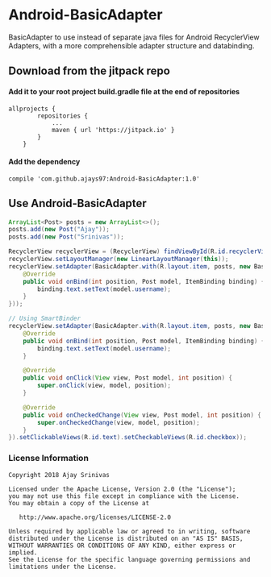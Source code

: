 # Android-BasicAdapter

BasicAdapter to use instead of separate java files for Android RecyclerView Adapters, with a more comprehensible adapter structure and databinding.
## Download from the jitpack repo
#### Add it to your root project build.gradle file at the end of repositories
```
allprojects {
		repositories {
			...
			maven { url 'https://jitpack.io' }
		}
	}
```
#### Add the dependency
```
compile 'com.github.ajays97:Android-BasicAdapter:1.0'
```
## Use Android-BasicAdapter
```java
ArrayList<Post> posts = new ArrayList<>();        
posts.add(new Post("Ajay"));
posts.add(new Post("Srinivas"));

RecyclerView recyclerView = (RecyclerView) findViewById(R.id.recyclerView);
recyclerView.setLayoutManager(new LinearLayoutManager(this));
recyclerView.setAdapter(BasicAdapter.with(R.layout.item, posts, new BasicAdapter.Binder<Post, ItemBinding>() {
    @Override
    public void onBind(int position, Post model, ItemBinding binding) {
        binding.text.setText(model.username);
    }
}));

// Using SmartBinder
recyclerView.setAdapter(BasicAdapter.with(R.layout.item, posts, new BasicAdapter.SmartBinder<Post, ItemBinding>() {
    @Override
    public void onBind(int position, Post model, ItemBinding binding) {
        binding.text.setText(model.username);
    }

    @Override
    public void onClick(View view, Post model, int position) {
        super.onClick(view, model, position);
    }

    @Override
    public void onCheckedChange(View view, Post model, int position) {
        super.onCheckedChange(view, model, position);
    }
}).setClickableViews(R.id.text).setCheckableViews(R.id.checkbox));
```

### License Information
```
Copyright 2018 Ajay Srinivas

Licensed under the Apache License, Version 2.0 (the "License");
you may not use this file except in compliance with the License.
You may obtain a copy of the License at

   http://www.apache.org/licenses/LICENSE-2.0

Unless required by applicable law or agreed to in writing, software
distributed under the License is distributed on an "AS IS" BASIS,
WITHOUT WARRANTIES OR CONDITIONS OF ANY KIND, either express or implied.
See the License for the specific language governing permissions and
limitations under the License.
```
